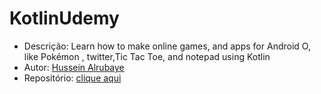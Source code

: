# KotlinUdemy

* Descrição: Learn how to make online games, and apps for Android O, like Pokémon , twitter,Tic Tac Toe, and notepad using Kotlin
* Autor: [Hussein Alrubaye](https://github.com/hussien89aa)
* Repositório: [clique aqui](https://github.com/hussien89aa/KotlinUdemy)
